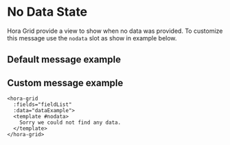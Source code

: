 # No Data State

Hora Grid provide a view to show when no data was provided.
To customize this message use the `nodata` slot as show in example below.

## Default message example

<NoDataExample />

## Custom message example

```vue
<hora-grid
  :fields="fieldList"
  :data="dataExample">
  <template #nodata>
    Sorry we could not find any data.
  </template>
</hora-grid>
```

<NoDataCustomExample />

<script setup>
  import NoDataExample from './examples/NoDataExample.vue'
  import NoDataCustomExample from './examples/NoDataCustomExample.vue'
</script>
